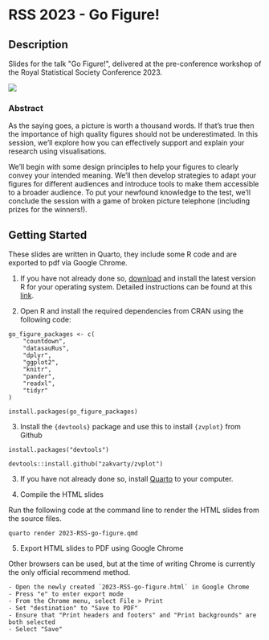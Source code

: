 # RSS 2023 - Go Figure! 

## Description 

Slides for the talk "Go Figure!", delivered at the pre-conference workshop of the Royal Statistical Society Conference 2023. 

![]("images/rss-screenshot.png")

### Abstract

As the saying goes, a picture is worth a thousand words. If that’s true then the importance of high quality figures should not be underestimated. In this session, we’ll explore how you can effectively support and explain your research using visualisations.

We’ll begin with some design principles to help your figures to clearly convey your intended meaning. We’ll then develop strategies to adapt your figures for different audiences and introduce tools to make them accessible to a broader audience. To put your newfound knowledge to the test, we’ll conclude the session with a game of broken picture telephone (including prizes for the winners!). 

## Getting Started

These slides are written in Quarto, they include some R code and are exported to pdf via Google Chrome. 

1. If you have not already done so, [download](https://cran.r-project.org/) and install the latest version R for your operating system. Detailed instructions can be found at this [link](https://stat545.com/install.html).

2. Open R and install the required dependencies from CRAN using the following code: 

```
go_figure_packages <- c(
	"countdown",
	"datasauRus",
	"dplyr",
	"ggplot2",
	"knitr",
	"pander",
	"readxl",
	"tidyr"
)

install.packages(go_figure_packages)

```

3. Install the `{devtools}` package and use this to install  `{zvplot}` from Github 

```
install.packages("devtools")
```

```
devtools::install.github("zakvarty/zvplot")
```

3. If you have not already done so, install [Quarto](https://quarto.org/docs/get-started/) to your computer.

4. Compile the HTML slides

Run the following code at the command line to render the HTML slides from the source files. 

```
quarto render 2023-RSS-go-figure.qmd
```

5. Export HTML slides to PDF using Google Chrome

Other browsers can be used, but at the time of writing Chrome is currently the only official recommend method. 

	- Open the newly created `2023-RSS-go-figure.html` in Google Chrome
	- Press "e" to enter export mode 
	- From the Chrome menu, select File > Print
	- Set "destination" to "Save to PDF"
	- Ensure that "Print headers and footers" and "Print backgrounds" are both selected
	- Select "Save" 